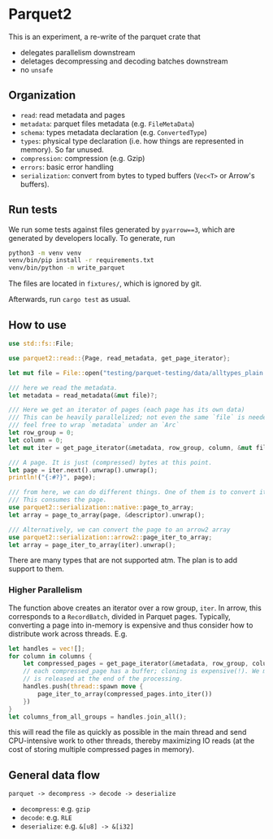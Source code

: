 # Parquet2

This is an experiment, a re-write of the parquet crate that
* delegates parallelism downstream
* deletages decompressing and decoding batches downstream
* no `unsafe`

## Organization

* `read`: read metadata and pages
* `metadata`: parquet files metadata (e.g. `FileMetaData`)
* `schema`: types metadata declaration (e.g. `ConvertedType`)
* `types`: physical type declaration (i.e. how things are represented in memory). So far unused.
* `compression`: compression (e.g. Gzip)
* `errors`: basic error handling
* `serialization`: convert from bytes to typed buffers (`Vec<T>` or Arrow's buffers).

## Run tests

We run some tests against files generated by `pyarrow==3`, which are generated by developers
locally. To generate, run

```bash
python3 -m venv venv
venv/bin/pip install -r requirements.txt
venv/bin/python -m write_parquet
```

The files are located in `fixtures/`, which is ignored by git.

Afterwards, run `cargo test` as usual.

## How to use

```rust
use std::fs::File;

use parquet2::read::{Page, read_metadata, get_page_iterator};

let mut file = File::open("testing/parquet-testing/data/alltypes_plain.parquet").unwrap();

/// here we read the metadata.
let metadata = read_metadata(&mut file)?;

/// Here we get an iterator of pages (each page has its own data)
/// This can be heavily parallelized; not even the same `file` is needed here...
/// feel free to wrap `metadata` under an `Arc`
let row_group = 0;
let column = 0;
let mut iter = get_page_iterator(&metadata, row_group, column, &mut file)?;

/// A page. It is just (compressed) bytes at this point.
let page = iter.next().unwrap().unwrap();
println!("{:#?}", page);

/// from here, we can do different things. One of them is to convert its buffers to native Rust.
/// This consumes the page.
use parquet2::serialization::native::page_to_array;
let array = page_to_array(page, &descriptor).unwrap();

/// Alternatively, we can convert the page to an arrow2 array
use parquet2::serialization::arrow2::page_iter_to_array;
let array = page_iter_to_array(iter).unwrap();
```

There are many types that are not supported atm. The plan is to add support to them.

### Higher Parallelism

The function above creates an iterator over a row group, `iter`. In arrow, this corresponds 
to a `RecordBatch`, divided in Parquet pages. Typically, converting a page into in-memory is expensive
and thus consider how to distribute work across threads. E.g.

```rust 
let handles = vec![];
for column in columns {
    let compressed_pages = get_page_iterator(&metadata, row_group, column, &mut file, file)?.collect()?;
    // each compressed_page has a buffer; cloning is expensive(!). We move it so that the memory
    // is released at the end of the processing.
    handles.push(thread::spawn move {
        page_iter_to_array(compressed_pages.into_iter())
    })
}
let columns_from_all_groups = handles.join_all();
```

this will read the file as quickly as possible in the main thread and send CPU-intensive work to other threads, thereby maximizing IO reads (at the cost of storing multiple compressed pages in memory).

## General data flow

`parquet -> decompress -> decode -> deserialize`

* `decompress`: e.g. `gzip`
* `decode`: e.g. `RLE`
* `deserialize`: e.g. `&[u8] -> &[i32]`
